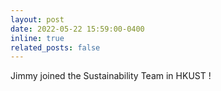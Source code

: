 ```yaml
---
layout: post
date: 2022-05-22 15:59:00-0400
inline: true
related_posts: false
---
```


Jimmy joined the Sustainability Team in HKUST !
